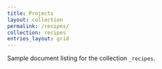 ```yaml
---
title: Projects
layout: collection
permalink: /recipes/
collection: recipes
entries_layout: grid
---
```


Sample document listing for the collection `_recipes`.
